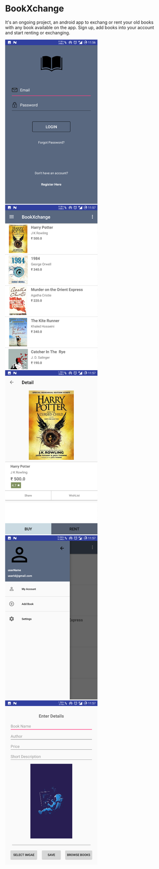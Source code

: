 # BookXchange
It's an ongoing project, an android app to exchang or rent your old books with any book available on the app. Sign up, add books into your account and start renting or exchanging.
<p>
<img src="Screenshot_20180613-115633.png" width="300px"></img>
<img src="Screenshot_20180613-115701.png" width="300px"></img>
<img src="Screenshot_20180613-115709.png" width="300px"></img>
<img src="Screenshot_20180613-115718.png" width="300px"></img>
<img src="Screenshot_20180613-115800.png" width="300px"></img>
</p>
